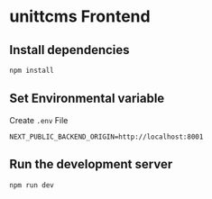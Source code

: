 # unittcms Frontend

## Install dependencies

```bash
npm install
```

## Set Environmental variable

Create `.env` File

```
NEXT_PUBLIC_BACKEND_ORIGIN=http://localhost:8001
```

## Run the development server

```bash
npm run dev
```
